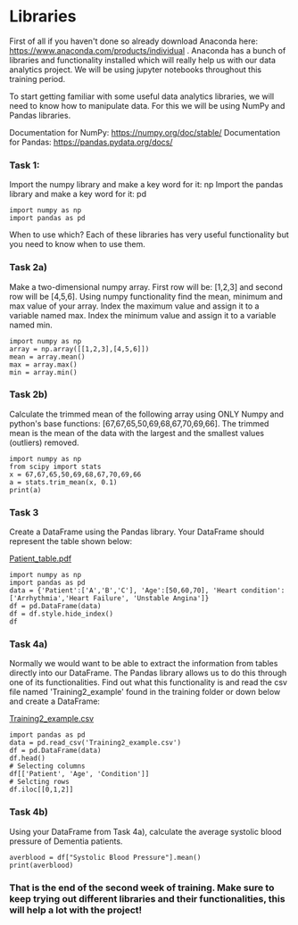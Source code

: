 # Libraries

First of all if you haven't done so already download Anaconda here: https://www.anaconda.com/products/individual . Anaconda has a bunch of libraries and functionality installed which will really help us with our data analytics project. We will be using jupyter notebooks throughout this training period. 

To start getting familiar with some useful data analytics libraries, we will need to know how to manipulate data. For this we will be using NumPy and Pandas libraries. 

Documentation for NumPy: https://numpy.org/doc/stable/
Documentation for Pandas: https://pandas.pydata.org/docs/

### Task 1: 

Import the numpy library and make a key word for it: np 
Import the pandas library and make a key word for it: pd

```
import numpy as np
import pandas as pd

```


When to use which? Each of these libraries has very useful functionality but you need to know when to use them. 

### Task 2a)
Make a two-dimensional numpy array. First row will be: [1,2,3] and second row will be [4,5,6]. 
Using numpy functionality find the mean, minimum and max value of your array. Index the maximum value and assign it to a variable named max. Index the minimum value and assign it to a variable named min. 

```
import numpy as np
array = np.array([[1,2,3],[4,5,6]])
mean = array.mean()
max = array.max()
min = array.min()
```

### Task 2b)
Calculate the trimmed mean of the following array using ONLY Numpy and python's base functions: [67,67,65,50,69,68,67,70,69,66]. The trimmed mean is the mean of the data with the largest and the smallest values (outliers) removed.

```
import numpy as np
from scipy import stats
x = 67,67,65,50,69,68,67,70,69,66
a = stats.trim_mean(x, 0.1)
print(a)
```

### Task 3

Create a DataFrame using the Pandas library. Your DataFrame should represent the table shown below: 

[Patient_table.pdf](https://github.com/alepgr/gubmes-hda/blob/main/Training/Patient_table.pdf)


```
import numpy as np
import pandas as pd
data = {'Patient':['A','B','C'], 'Age':[50,60,70], 'Heart condition':['Arrhythmia','Heart Failure', 'Unstable Angina']}
df = pd.DataFrame(data)
df = df.style.hide_index()
df
```

### Task 4a)
Normally we would want to be able to extract the information from tables directly into our DataFrame. The Pandas library allows us to do this through one of its functionalities. Find out what this functionality is and read the csv file named 'Training2_example' found in the training folder or down below and create a DataFrame:

[Training2_example.csv](https://github.com/alepgr/gubmes-hda/blob/main/Training/Training2_example.csv)

```
import pandas as pd
data = pd.read_csv('Training2_example.csv')
df = pd.DataFrame(data)
df.head()
# Selecting columns
df[['Patient', 'Age', 'Condition']]
# Selcting rows
df.iloc[[0,1,2]]
```

### Task 4b)
Using your DataFrame from Task 4a), calculate the average systolic blood pressure of Dementia patients.

```
averblood = df["Systolic Blood Pressure"].mean()
print(averblood)
```

### That is the end of the second week of training. Make sure to keep trying out different libraries and their functionalities, this will help a lot with the project!
